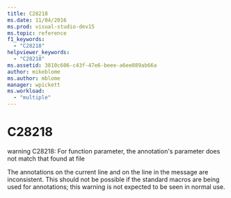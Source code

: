 ```yaml
---
title: C28218
ms.date: 11/04/2016
ms.prod: visual-studio-dev15
ms.topic: reference
f1_keywords:
  - "C28218"
helpviewer_keywords:
  - "C28218"
ms.assetid: 3810c606-c43f-47e6-beee-a6ee089ab66a
author: mikeblome
ms.author: mblome
manager: wpickett
ms.workload:
  - "multiple"
---
```

# C28218
warning C28218: For function parameter, the annotation's parameter does not match that found at file

 The annotations on the current line and on the line in the message are inconsistent. This should not be possible if the standard macros are being used for annotations; this warning is not expected to be seen in normal use.